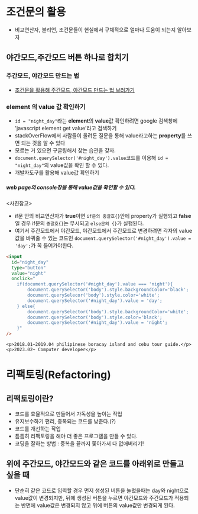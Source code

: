 # 조건문의 활용

- 비교연산자, 불리언, 조건문들이 현실에서 구체적으로 얼마나 도움이 되는지 알아보자

## 야간모드,주간모드 버튼 하나로 합치기

### 주간모드, 야간모드 만드는 법

- [조건문을 활용해 주간모드, 야간모드 만드는 법 보러가기](https://velog.io/@xiu_8/JavaScript%EC%A1%B0%EA%B1%B4%EB%AC%B8-%ED%99%9C%EC%9A%A9-%EC%95%BC%EA%B0%84%EB%AA%A8%EB%93%9C%EC%99%80-%EC%A3%BC%EA%B0%84%EB%AA%A8%EB%93%9C-%EC%83%9D%ED%99%9C%EC%BD%94%EB%94%A9)

### element 의 value 값 확인하기

- `id = "night_day"`라는 **element**의 **value**값 확인하려면 google 검색창에 'javascript element get value'라고 검색하기
- stackOverFlow에서 사람들이 올려둔 질문을 통해 value라고하는 **property**를 쓰면 되는 것을 알 수 있다
- 모르는 거 있으면 구글링해서 찾는 습관을 갖자.
- `document.querySelector('#night_day').value`코드를 이용해 `id = "night_day"`의 value값을 확인 할 수 있다.
- 개발자도구를 활용해 value값 확인하기

##### web page의 console창을 통해 value값을 확인할 수 있다.

<사진참고>

- if문 안의 비교연산자가 **true**이면 `if문의 중괄호{}`안에 property가 실행되고 **false**일 경우 if문의 `중괄호{}`는 무시되고 `else문의 {}`가 실행된다.
- 여기서 주간모드에서 야간모드, 야간모드에서 주간모드로 변경하려면 각자의 value값을 바꿔줄 수 있는 코드인 `document.querySelector('#night_day').value = 'day';`가 꼭 들어가야한다.

```html
<input
  id="night_day"
  type="button"
  value="night"
  onclick="
    if(document.querySelector('#night_day').value === 'night'){
        document.querySelector('body').style.backgroundColor='black';
        document.querySelecor('body').style.color='white';
        document.querySelector('#night_day').value = 'day';
    } else{
        document.querySelector('body').style.backgroundColor='white';
        document.querySelector('body').style.color='black';
        document.querySelector('#night_day').value = 'night';
    }"
/>
```

    <p>2018.01~2019.04 philipinese boracay island and cebu tour guide.</p>
    <p>2023.02~ Computer developer</p>

# 리팩토링(Refactoring)

## 리팩토링이란?

- 코드를 효율적으로 만들어서 가독성을 높이는 작업
- 유지보수하기 편리, 중복되는 코드를 낮춘다.(?)
- 코드를 개선하는 작업
- 틈틈히 리팩토링을 해야 더 좋은 프로그램을 만들 수 있다.
- 코딩을 잘하는 방법 : 중복을 끝까지 쫓아가서 다 없애버리기!

## 위에 주간모드, 야간모드와 같은 코드를 아래위로 만들고 싶을 때

- 단순히 같은 코드로 입력할 경우 먼저 생성된 버튼을 눌렀을때는 day와 night으로 value값이 변경되지만, 뒤에 생성된 버튼을 누르면 야간모드와 주간모드가 적용되는 반면에 value값은 변경되지 않고 위에 버튼의 value값만 변경되게 된다.
